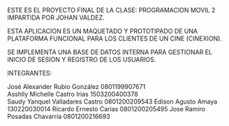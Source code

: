 ESTE ES EL PROYECTO FINAL DE LA CLASE: PROGRAMACION MOVIL 2
IMPARTIDA POR JOHAN VALDEZ.

ESTA APLICACION ES UN MAQUETADO Y PROTOTIPADO DE UNA PLATAFORMA
FUNCIONAL PARA LOS CLIENTES DE UN CINE (CINEXION).

SE IMPLEMENTA UNA BASE DE DATOS INTERNA PARA GESTIONAR EL INICIO 
DE SESION Y REGISTRO DE LOS USUARIOS. 

INTEGRANTES: 



José Alexander Rubio González 0801199907671  
Asshlly Michelle Castro Irias  1503200400378   
Saudy Yanquel Valladares Castro  0801200209543
Edison Agusto Amaya  130220030014
Ricardo Ernesto Carias   0801200205495
Jose Ramiro Posadas Chavarria  0801200216693                                                         

        
        
       
       
      
        




